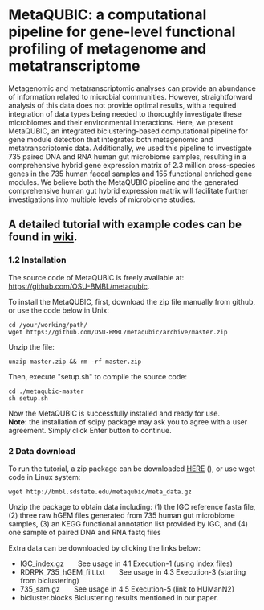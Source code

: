 # MetaQUBIC: a computational pipeline for gene-level functional profiling of metagenome and metatranscriptome 

Metagenomic and metatranscriptomic analyses can provide an abundance of information related to microbial communities. However, straightforward analysis of this data does not provide optimal results, with a required integration of data types being needed to thoroughly investigate these microbiomes and their environmental interactions. Here, we present MetaQUBIC, an integrated biclustering-based computational pipeline for gene module detection that integrates both metagenomic and metatranscriptomic data.  Additionally, we used this pipeline to investigate 735 paired DNA and RNA human gut microbiome samples, resulting in a comprehensive hybrid gene expression matrix of 2.3 million cross-species genes in the 735 human faecal samples and 155 functional enriched gene modules. We believe both the MetaQUBIC pipeline and the generated comprehensive human gut hybrid expression matrix will facilitate further investigations into multiple levels of microbiome studies.

## A detailed tutorial with example codes can be found in [wiki](https://github.com/OSU-BMBL/metaqubic/wiki). 

### 1.2 Installation
The source code of MetaQUBIC is freely available at: https://github.com/OSU-BMBL/metaqubic. 

To install the MetaQUBIC, first, download the zip file manually from github, or use the code below in Unix:
```{r,engine='bash',eval=FALSE, download}
cd /your/working/path/
wget https://github.com/OSU-BMBL/metaqubic/archive/master.zip
```
Unzip the file:
```{r,engine='bash',eval=FALSE, unzip}
unzip master.zip && rm -rf master.zip
```

Then, execute "setup.sh" to compile the source code:
```{r,engine='bash',eval=FALSE, sh}
cd ./metaqubic-master
sh setup.sh
```
Now the MetaQUBIC is successfully installed and ready for use. \
<b>Note:</b> the installation of scipy package may ask you to agree with a user agreement. Simply click Enter button to continue.

### 2 Data download
To run the tutorial, a zip package can be downloaded [HERE]() (), or use wget code in Linux system:
```{r,engine='bash',eval=FALSE}
wget http://bmbl.sdstate.edu/metaqubic/meta_data.gz
```
Unzip the package to obtain data including: 
(1) the IGC reference fasta file, 
(2) three raw hGEM files generated from 735 human gut microbiome samples, 
(3) an KEGG functional annotation list provided by IGC, and 
(4) one sample of paired DNA and RNA fastq files

Extra data can be downloaded by clicking the links below:
* IGC_index.gz  See usage in 4.1 Execution-1 (using index files)
* RDRPK_735_hGEM_filt.txt  See usage in 4.3 Execution-3 (starting from biclustering)
* 735_sam.gz  See usage in 4.5 Execution-5 (link to HUManN2)
* bicluster.blocks  Biclustering results mentioned in our paper.

